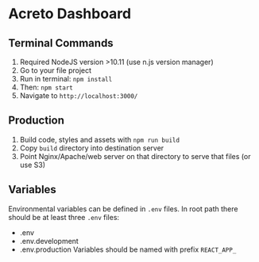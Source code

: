 # Acreto Dashboard


## Terminal Commands

1. Required NodeJS version >10.11 (use n.js version manager)
2. Go to your file project
3. Run in terminal: ```npm install```
4. Then: ```npm start```
5. Navigate to `http://localhost:3000/`

## Production

1. Build code, styles and assets with ```npm run build```
2. Copy `build` directory into destination server
3. Point Nginx/Apache/web server on that directory to serve that files (or use S3)

## Variables

Environmental variables can be defined in `.env` files. In root path there should be at least
three `.env` files:
* .env 
* .env.development
* .env.production
Variables should be named with prefix `REACT_APP_`


